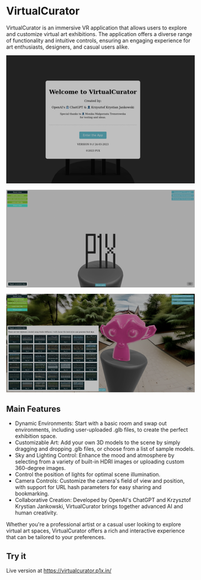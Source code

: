 # VirtualCurator

VirtualCurator is an immersive VR application that allows users to explore and customize virtual art exhibitions. The application offers a diverse range of functionality and intuitive controls, ensuring an engaging experience for art enthusiasts, designers, and casual users alike.

![Welcome screen](welcome.png)

![Screenshot](screen1.png)

![Skys](skys.png)

## Main Features

* Dynamic Environments: Start with a basic room and swap out environments, including user-uploaded .glb files, to create the perfect exhibition space.
* Customizable Art: Add your own 3D models to the scene by simply dragging and dropping .glb files, or choose from a list of sample models.
* Sky and Lighting Control: Enhance the mood and atmosphere by selecting from a variety of built-in HDRI images or uploading custom 360-degree images.
* Control the position of lights for optimal scene illumination.
* Camera Controls: Customize the camera's field of view and position, with support for URL hash parameters for easy sharing and bookmarking.
* Collaborative Creation: Developed by OpenAI's ChatGPT and Krzysztof Krystian Jankowski, VirtualCurator brings together advanced AI and human creativity.

Whether you're a professional artist or a casual user looking to explore virtual art spaces, VirtualCurator offers a rich and interactive experience that can be tailored to your preferences.

## Try it

Live version at https://virtualcurator.p1x.in/
